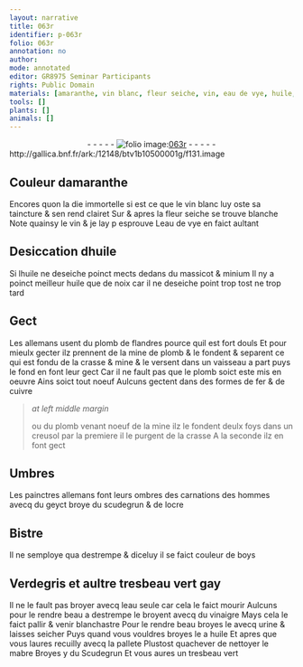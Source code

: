 ```yaml
---
layout: narrative
title: 063r
identifier: p-063r
folio: 063r
annotation: no
author:
mode: annotated
editor: GR8975 Seminar Participants
rights: Public Domain
materials: [amaranthe, vin blanc, fleur seiche, vin, eau de vye, huile, massicot, minium, huile que de noix, plomb de flandres, mine, plomb, fer, cuivre, geyct, scudegrun, ocre, Bistre, boys, Verdegris, eau, vinaigre, urine, mabre, Scudegrun]
tools: []
plants: []
animals: []
---
```


<div class="folio" align="center">- - - - - <a href="http://gallica.bnf.fr/ark:/12148/btv1b10500001g/f131.image" target="_blank"><img src="https://cu-mkp.github.io/2017-workshop-edition/assets/photo-icon.png" alt="folio image: " style="display:inline-block; margin-bottom:-3px;"/>063r</a> - - - - - </div> http://gallica.bnf.fr/ark:/12148/btv1b10500001g/f131.image   

## Couleur d<span class="m">amaranthe</span>

 
Encores quon la die immortelle si est ce que le <span class="m">vin blanc</span> luy oste sa taincture & sen rend clairet Sur & apres la <span class="m">fleur seiche</span> se trouve blanche Note quainsy le <span class="m">vin</span> & je lay p esprouve L<span class="m">eau de vye</span> en faict aultant
    

## Desiccation d<span class="m">huile</span>

 
Si l<span class="m">huile</span> ne deseiche poinct mects dedans du <span class="m">massicot</span> & <span class="m">minium</span> Il ny a poinct meilleur <span class="m">huile que de noix</span> car il ne deseiche point trop tost ne trop tard
    

## Gect

 
Les <span class="pl">allemans</span> usent du <span class="m">plomb de <span class="pl">flandres</span></span> pource quil est fort douls Et pour mieulx gecter ilz prennent de la <span class="m">mine</span> de <span class="m">plomb</span> & le fondent & separent ce qui est fondu de la crasse & <span class="m">mine</span> & le versent dans un vaisseau a part puys le fond en font leur gect Car il ne fault pas que le <span class="m">plomb</span> soict este mis en oeuvre Ains soict tout noeuf Aulcuns gectent dans des formes de <span class="m">fer</span> & de <span class="m">cuivre</span>
 
> *at left middle margin*
> 
>   ou du <span class="m">plomb</span> venant noeuf de la <span class="m">mine</span> ilz le fondent deulx foys dans un creusol par la premiere il le purgent de la crasse A la seconde ilz en font gect
    

## Umbres

 
Les <span class="pro">painctres</span> <span class="pl">allemans</span> font leurs ombres des carnations des hommes avecq du <span class="m">geyct</span> broye du <span class="m">scudegrun</span> & de l<span class="m">ocre</span>
    

## <span class="m">Bistre</span>

 
Il ne semploye qua destrempe & diceluy il se faict couleur de <span class="m">boys</span>
    

## <span class="m">Verdegris</span> et aultre tresbeau vert gay

 
Il ne le fault pas broyer avecq l<span class="m">eau</span> seule car cela le faict mourir Aulcuns pour le rendre beau a destrempe le broyent avecq du <span class="m">vinaigre</span> Mays cela le faict pallir & venir blanchastre Pour le rendre beau broyes le avecq <span class="m">urine</span> & laisses seicher Puys quand vous vouldres broyes le a <span class="m">huile</span> Et apres que vous laures recuilly avecq la pallete Plustost quachever de nettoyer le <span class="m">mabre</span> Broyes y du <span class="m">Scudegrun</span> Et vous aures un tresbeau vert
 